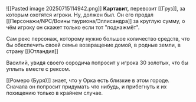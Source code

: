 ![[Pasted image 20250715114942.png]]
**Картавит,** перевозит [[Груз]], за которым охотятся игроки. Ну, должен был. Он его продал [[Персонажи/NPC/Воины тауриона/Эллисандра]] за круглую сумму, о чём игроку он скажет только если тот "поднажмёт".

Сам рекс персонаж, которому нужно большое количество средств, что бы обеспечить своей семье возвращение домой, в родные земли, в страну [[Ютландия]]

Василий, увидя своего сородича попросит у игрока 30 золотых, что бы уплыть вместе с рексом.

[[Ромеро (Буря)]] знает, что у Орка есть близкие в этом городе. Сначала он попросит придумать что нибудь, и прибегнуть к их похищению только в крайнем случае.